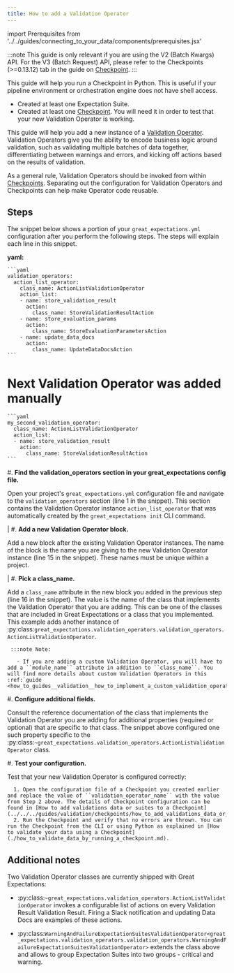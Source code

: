 ```yaml
---
title: How to add a Validation Operator
---
```

import Prerequisites from '../../guides/connecting_to_your_data/components/prerequisites.jsx'

:::note
This guide is only relevant if you are using the V2 (Batch Kwargs) API. For the V3 (Batch Request) API, please refer to the Checkpoints (>=0.13.12) tab in the guide on [Checkpoint](./checkpoints/how_to_create_a_new_checkpoint).
:::

This guide will help you run a Checkpoint in Python.
This is useful if your pipeline environment or orchestration engine does not have shell access.

<Prerequisites>

- Created at least one Expectation Suite.
- Created at least one [Checkpoint](./checkpoints/how_to_create_a_new_checkpoint). You will need it in order to test that your new Validation Operator is working.

</Prerequisites>

This guide will help you add a new instance of a [Validation Operator](../../reference/checkpoints_and_actions). Validation Operators give you the ability to encode business logic around validation, such as validating multiple batches of data together, differentiating between warnings and errors, and kicking off actions based on the results of validation.

As a general rule, Validation Operators should be invoked from within [Checkpoints](../../reference/core_concepts#checkpoints). Separating out the configuration for Validation Operators and Checkpoints can help make Operator code reusable.

Steps
-----

The snippet below shows a portion of your ``great_expectations.yml`` configuration after you perform the following steps. The steps will explain each line in this snippet.

**yaml:**

    ```yaml
    validation_operators:
      action_list_operator:
        class_name: ActionListValidationOperator
        action_list:
        - name: store_validation_result
          action:
            class_name: StoreValidationResultAction
        - name: store_evaluation_params
          action:
            class_name: StoreEvaluationParametersAction
        - name: update_data_docs
          action:
            class_name: UpdateDataDocsAction
    ```
 # Next Validation Operator was added manually

    ```yaml
    my_second_validation_operator:
      class_name: ActionListValidationOperator
      action_list:
      - name: store_validation_result
        action:
          class_name: StoreValidationResultAction
    ```


#. **Find the validation_operators section in your great_expectations config file.**

   Open your project's ``great_expectations.yml`` configuration file and navigate to the ``validation_operators`` section (line 1 in the snippet). This section contains the Validation Operator instance ``action_list_operator`` that was automatically created by the ``great_expectations init`` CLI command.

   |
#. **Add a new Validation Operator block.**

   Add a new block after the existing Validation Operator instances. The name of the block is the name you are giving to the new Validation Operator instance (line 15 in the snippet). These names must be unique within a project.

   |
#. **Pick a class_name.**

   Add a ``class_name`` attribute in the new block you added in the previous step (line 16 in the snippet). The value is the name of the class that implements the Validation Operator that you are adding. This can be one of the classes that are included in Great Expectations or a class that you implemented. This example adds another instance of :py:class:`great_expectations.validation_operators.validation_operators.ActionListValidationOperator`.

     :::note Note:

       - If you are adding a custom Validation Operator, you will have to add a ``module_name`` attribute in addition to ``class_name``. You will find more details about custom Validation Operators in this :ref:`guide <how_to_guides__validation__how_to_implement_a_custom_validation_operator>`.


#. **Configure additional fields.**

   Consult the reference documentation of the class that implements the Validation Operator you are adding for additional properties (required or optional) that are specific to that class. The snippet above configured one such property specific to the :py:class:`~great_expectations.validation_operators.ActionListValidationOperator` class.

#. **Test your configuration.**

   Test that your new Validation Operator is configured correctly:

      1. Open the configuration file of a Checkpoint you created earlier and replace the value of ``validation_operator_name`` with the value from Step 2 above. The details of Checkpoint configuration can be found in [How to add validations data or suites to a Checkpoint](../../../guides/validation/checkpoints/how_to_add_validations_data_or_suites_to_a_checkpoint).
      2. Run the Checkpoint and verify that no errors are thrown. You can run the Checkpoint from the CLI or using Python as explained in [How to validate your data using a Checkpoint](./how_to_validate_data_by_running_a_checkpoint.md).


Additional notes
----------------

Two Validation Operator classes are currently shipped with Great Expectations:

* :py:class:`~great_expectations.validation_operators.ActionListValidationOperator` invokes a configurable list of actions on every Validation Result Validation Result. Firing a Slack notification and updating Data Docs are examples of these actions.

* :py:class:`WarningAndFailureExpectationSuitesValidationOperator<great_expectations.validation_operators.validation_operators.WarningAndFailureExpectationSuitesValidationOperator>` extends the class above and allows to group Expectation Suites into two groups - critical and warning.
